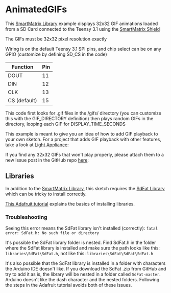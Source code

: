 AnimatedGIFs
============
This [SmartMatrix Library](http://docs.pixelmatix.com/SmartMatrix/index.html) example displays 32x32 GIF animations loaded from a SD Card connected to the Teensy 3.1 using the [SmartMatrix Shield](http://docs.pixelmatix.com/SmartMatrix/shieldref.html)

The GIFs must be 32x32 pixel resolution exactly

Wiring is on the default Teensy 3.1 SPI pins, and chip select can be on any GPIO (customize by defining SD_CS in the code)

Function     | Pin
-------------|----
DOUT         |  11
DIN          |  12
CLK          |  13
CS (default) |  15

This code first looks for .gif files in the /gifs/ directory (you can customize this with the GIF_DIRECTORY definition) then plays random GIFs in the directory, looping each GIF for DISPLAY_TIME_SECONDS

This example is meant to give you an idea of how to add GIF playback to your own sketch.  For a project that adds GIF playback with other features, take a look at [Light Appliance](https://github.com/CraigLindley/LightAppliance):

If you find any 32x32 GIFs that won't play properly, please attach them to a new
Issue post in the GitHub repo [here](https://github.com/pixelmatix/AnimatedGIFs/issues):

## Libraries
In addition to the [SmartMatrix Library](http://docs.pixelmatix.com/SmartMatrix/index.html), this sketch requires the [SdFat Library](https://github.com/greiman/SdFat) which can be tricky to install correctly.

[This Adafruit tutorial](https://learn.adafruit.com/adafruit-all-about-arduino-libraries-install-use/) explains the basics of installing libraries.

### Troubleshooting
Seeing this error means the SdFat library isn't installed (correctly):
`fatal error: SdFat.h: No such file or directory`

It's possible the SdFat library folder is nested.  Find SdFat.h in the folder where the SdFat library is installed and make sure the path looks like this: `libraries\SdFat\SdFat.h`, not like this: `libraries\SdFat\SdFat\SdFat.h`

It's also possible that the SdFat library is installed in a folder with characters the Arduino IDE doesn't like.  If you download the SdFat .zip from GitHub and try to add it as is, the library will be nested in a folder called `SdFat-master`. Arduino doesn't like the dash character and the nested folders.  Following the steps in the Adafruit tutorial avoids both of these issues.
